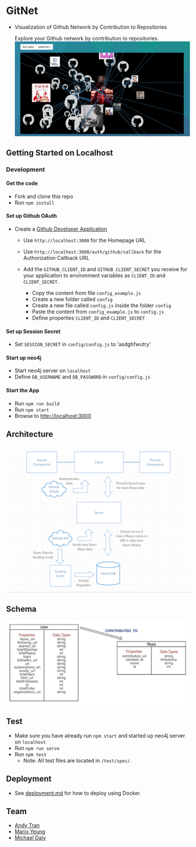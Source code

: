 # GitNet
* Visualization of Github Network by Contribution to Repositories

  Explore your Github network by contribution to repositories.
  ![Screenshot](docs/screenshot1.png)


## Getting Started on Localhost

### Development

#### Get the code
* Fork and clone this repo
* Run `npm install`

#### Set up Github OAuth

* Create a [Github Developer Application](https://github.com/settings/developers)
  * Use `http://localhost:3000` for the Homepage URL
  * Use `http://localhost:3000/auth/github/callback` for the Authorization Callback URL

  * Add the `GITHUB_CLIENT_ID` and `GITHUB_CLIENT_SECRET` you receive for your application to environment variables as `CLIENT_ID` and `CLIENT_SECRET`.

      * Copy the content from file `config_example.js`
      * Create a new folder called `config`
      * Create a new file called `config.js` inside the folder `config`
      * Paste the content from `config_example.js` to `config.js`
      * Define properties `CLIENT_ID` and `CLIENT_SECRET`

#### Set up Session Secret
  * Set `SESSION_SECRET` in `config/config.js` to 'asdghfwutry'

#### Start up neo4j
  * Start neo4j server on `localhost`
  * Define `DB_USERNAME` and `DB_PASSWORD` in `config/config.js`

#### Start the App
* Run `npm run build`
* Run `npm start`
* Browse to [http://localhost:3000](http://localhost:3000)



## Architecture
![architecture](/docs/architecture.png)



## Schema
![Schema](docs/schema.png)



## Test
* Make sure you have already run `npm start` and started up neo4j server on `localhost`
* Run `npm run serve`
* Run `npm test`
  * Note: All test files are located in `/test/spec/`.



## Deployment
* See [deployment.md](docs/deployment.md) for how to deploy using Docker.



## Team
* [Andy Tran](https://github.com/adtran117)
* [Mario Yeung](https://github.com/marioyeung)
* [Michael Daly](https://github.com/michael-daly)



